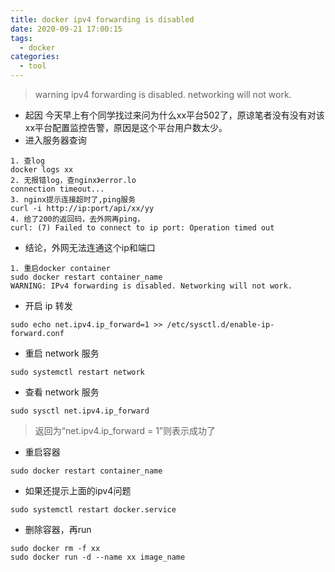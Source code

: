 ```yaml
---
title: docker ipv4 forwarding is disabled
date: 2020-09-21 17:00:15
tags:
  - docker
categories:
  - tool
---
```

> warning ipv4 forwarding is disabled. networking will not work.  

+ 起因
今天早上有个同学找过来问为什么xx平台502了，原谅笔者没有没有对该xx平台配置监控告警，原因是这个平台用户数太少。
+ 进入服务器查询
```
1. 查log
docker logs xx
2. 无报错log，查nginx》error.lo
connection timeout...
3. nginx提示连接超时了,ping服务
curl -i http://ip:port/api/xx/yy
4. 给了200的返回码，去外网再ping，
curl: (7) Failed to connect to ip port: Operation timed out
```
+ 结论，外网无法连通这个ip和端口
```
1. 重启docker container
sudo docker restart container_name
WARNING: IPv4 forwarding is disabled. Networking will not work.
```
+ 开启 ip 转发
```
sudo echo net.ipv4.ip_forward=1 >> /etc/sysctl.d/enable-ip-forward.conf
```
+ 重启 network 服务
```
sudo systemctl restart network
```
+ 查看 network 服务
```
sudo sysctl net.ipv4.ip_forward
```
> 返回为“net.ipv4.ip_forward = 1”则表示成功了
+ 重启容器
```
sudo docker restart container_name
```
+ 如果还提示上面的ipv4问题
```
sudo systemctl restart docker.service
```
+ 删除容器，再run
```
sudo docker rm -f xx
sudo docker run -d --name xx image_name
```